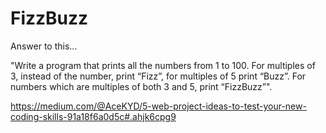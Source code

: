 # FizzBuzz

Answer to this...

"Write a program that prints all the numbers from 1 to 100. For multiples of 3, instead of the number, print “Fizz”, for multiples of 5 print “Buzz”. For numbers which are multiples of both 3 and 5, print “FizzBuzz”".

https://medium.com/@AceKYD/5-web-project-ideas-to-test-your-new-coding-skills-91a18f6a0d5c#.ahjk6cpg9
